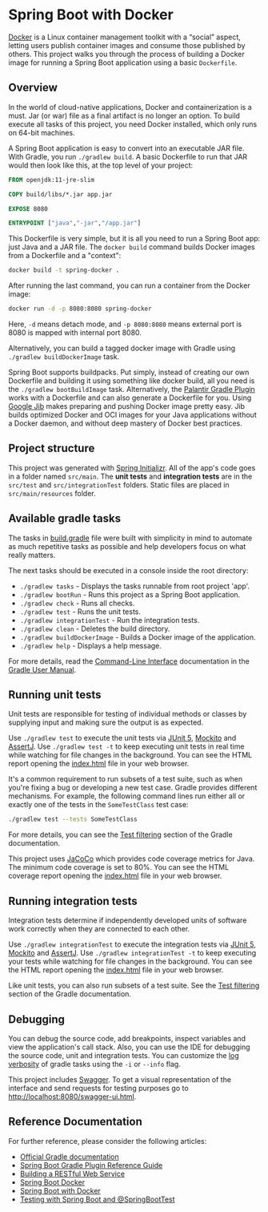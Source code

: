 # Spring Boot with Docker

[Docker](https://www.docker.com/) is a Linux container management toolkit with a “social” aspect, letting users publish container images and consume those published by others.
This project walks you through the process of building a Docker image for running a Spring Boot application using a basic `Dockerfile`.

## Overview

In the world of cloud-native applications, Docker and containerization is a must.
Jar (or war) file as a final artifact is no longer an option.
To build execute all tasks of this project, you need Docker installed, which only runs on 64-bit machines.

A Spring Boot application is easy to convert into an executable JAR file. With Gradle, you run `./gradlew build`.
A basic Dockerfile to run that JAR would then look like this, at the top level of your project:

```dockerfile
FROM openjdk:11-jre-slim

COPY build/libs/*.jar app.jar

EXPOSE 8080

ENTRYPOINT ["java","-jar","/app.jar"]
```

This Dockerfile is very simple, but it is all you need to run a Spring Boot app: just Java and a JAR file.
The `docker build` command builds Docker images from a Dockerfile and a "context":

```bash
docker build -t spring-docker .
```

After running the last command, you can run a container from the Docker image:

```bash
docker run -d -p 8080:8080 spring-docker
```

Here, `-d` means detach mode, and `-p 8080:8080` means external port is 8080 is mapped with internal port 8080.

Alternatively, you can build a tagged docker image with Gradle using `./gradlew buildDockerImage` task.

Spring Boot supports buildpacks.
Put simply, instead of creating our own Dockerfile and building it using something like docker build, all you need is the `./gradlew bootBuildImage` task.
Alternatively, the [Palantir Gradle Plugin](https://github.com/palantir/gradle-docker) works with a Dockerfile and can also generate a Dockerfile for you.
Using [Google Jib](https://github.com/GoogleContainerTools/jib) makes preparing and pushing Docker image pretty easy.
Jib builds optimized Docker and OCI images for your Java applications without a Docker daemon, and without deep mastery of Docker best practices.

## Project structure

This project was generated with [Spring Initializr](https://start.spring.io/).
All of the app's code goes in a folder named `src/main`.
The **unit tests** and **integration tests** are in the `src/test` and `src/integrationTest` folders.
Static files are placed in `src/main/resources` folder.

## Available gradle tasks

The tasks in [build.gradle](build.gradle) file were built with simplicity in mind to automate as much repetitive tasks as possible and help developers focus on what really matters.

The next tasks should be executed in a console inside the root directory:

- `./gradlew tasks` - Displays the tasks runnable from root project 'app'.
- `./gradlew bootRun` - Runs this project as a Spring Boot application.
- `./gradlew check` - Runs all checks.
- `./gradlew test` - Runs the unit tests.
- `./gradlew integrationTest` - Run the integration tests.
- `./gradlew clean` - Deletes the build directory.
- `./gradlew buildDockerImage` - Builds a Docker image of the application.
- `./gradlew help` - Displays a help message.

For more details, read the [Command-Line Interface](https://docs.gradle.org/current/userguide/command_line_interface.html) documentation in the [Gradle User Manual](https://docs.gradle.org/current/userguide/userguide.html).

## Running unit tests

Unit tests are responsible for testing of individual methods or classes by supplying input and making sure the output is as expected.

Use `./gradlew test` to execute the unit tests via [JUnit 5](https://junit.org/junit5/), [Mockito](https://site.mockito.org/) and [AssertJ](https://assertj.github.io/doc/).
Use `./gradlew test -t` to keep executing unit tests in real time while watching for file changes in the background.
You can see the HTML report opening the [index.html](build/reports/tests/test/index.html) file in your web browser.

It's a common requirement to run subsets of a test suite, such as when you're fixing a bug or developing a new test case.
Gradle provides different mechanisms.
For example, the following command lines run either all or exactly one of the tests in the `SomeTestClass` test case:

```bash
./gradlew test --tests SomeTestClass
```

For more details, you can see the [Test filtering](https://docs.gradle.org/current/userguide/java_testing.html#test_filtering) section of the Gradle documentation.

This project uses [JaCoCo](https://www.eclemma.org/jacoco/) which provides code coverage metrics for Java.
The minimum code coverage is set to 80%.
You can see the HTML coverage report opening the [index.html](build/reports/jacoco/test/html/index.html) file in your web browser.

## Running integration tests

Integration tests determine if independently developed units of software work correctly when they are connected to each other.

Use `./gradlew integrationTest` to execute the integration tests via [JUnit 5](https://junit.org/junit5/), [Mockito](https://site.mockito.org/) and [AssertJ](https://assertj.github.io/doc/).
Use `./gradlew integrationTest -t` to keep executing your tests while watching for file changes in the background.
You can see the HTML report opening the [index.html](build/reports/tests/integrationTest/index.html) file in your web browser.

Like unit tests, you can also run subsets of a test suite.
See the [Test filtering](https://docs.gradle.org/current/userguide/java_testing.html#test_filtering) section of the Gradle documentation.

## Debugging

You can debug the source code, add breakpoints, inspect variables and view the application's call stack.
Also, you can use the IDE for debugging the source code, unit and integration tests.
You can customize the [log verbosity](https://docs.gradle.org/current/userguide/logging.html#logging) of gradle tasks using the `-i` or `--info` flag.

This project includes [Swagger](https://swagger.io/). To get a visual representation of the interface and send requests for testing purposes go to <http://localhost:8080/swagger-ui.html>.

## Reference Documentation

For further reference, please consider the following articles:

- [Official Gradle documentation](https://docs.gradle.org)
- [Spring Boot Gradle Plugin Reference Guide](https://docs.spring.io/spring-boot/docs/2.5.5/gradle-plugin/reference/html/)
- [Building a RESTful Web Service](https://spring.io/guides/gs/rest-service/)
- [Spring Boot Docker](https://spring.io/guides/topicals/spring-boot-docker/)
- [Spring Boot with Docker](https://spring.io/guides/gs/spring-boot-docker/)
- [Testing with Spring Boot and @SpringBootTest](https://reflectoring.io/spring-boot-test/)
